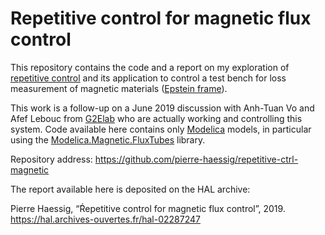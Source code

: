 # Repetitive control for magnetic flux control

This repository contains the code and a report on my exploration of
[repetitive control](https://en.wikipedia.org/wiki/Repetitive_control)
and its application to control a test bench for loss measurement of magnetic materials
([Epstein frame](https://en.wikipedia.org/wiki/Epstein_frame)).

This work is a follow-up on a June 2019 discussion with Anh-Tuan Vo and Afef Lebouc
from [G2Elab](http://www.g2elab.grenoble-inp.fr/en)
who are actually working and controlling this system.
Code available here contains only [Modelica](https://www.modelica.org/) models,
in particular using the
[Modelica.Magnetic.FluxTubes](https://build.openmodelica.org/Documentation/Modelica.Magnetic.FluxTubes.html) library.

Repository address: https://github.com/pierre-haessig/repetitive-ctrl-magnetic

The report available here is deposited on the HAL archive:

Pierre Haessig, “̈́Repetitive control for magnetic flux control”, 2019.
https://hal.archives-ouvertes.fr/hal-02287247
